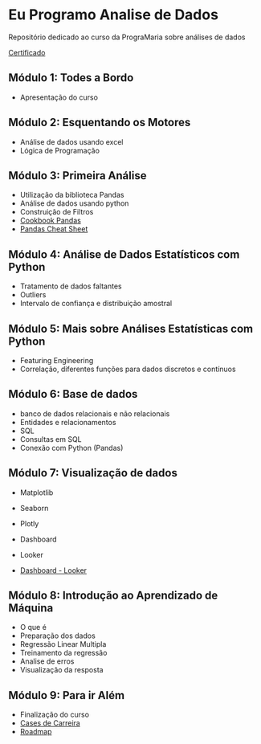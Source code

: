 # Eu Programo Analise de Dados
 Repositório dedicado ao curso da PrograMaria sobre análises de dados

 [Certificado](https://euprogramo.thinkific.com/certificates/rosyzahavy)

## Módulo 1: Todes a Bordo
- Apresentação do curso

## Módulo 2: Esquentando os Motores
- Análise de dados usando excel
- Lógica de Programação

## Módulo 3: Primeira Análise
- Utilização da biblioteca Pandas
- Análise de dados usando python
- Construição de Filtros
- [Cookbook Pandas](https://pandas.pydata.org/docs/user_guide/cookbook.html)
- [Pandas Cheat Sheet](https://drive.google.com/file/d/1lEoxFLVawdBw4cmLZ74yYLD20j35hJaY/view)

## Módulo 4: Análise de Dados Estatísticos com Python
- Tratamento de dados faltantes
- Outliers
- Intervalo de confiança e distribuição amostral

## Módulo 5: Mais sobre Análises Estatísticas com Python
- Featuring Engineering
- Correlação, diferentes funções para dados discretos e contínuos

## Módulo 6: Base de dados
- banco de dados relacionais e não relacionais
- Entidades e relacionamentos
- SQL
- Consultas em SQL
- Conexão com Python (Pandas)

## Módulo 7: Visualização de dados
- Matplotlib
- Seaborn
- Plotly
- Dashboard
- Looker

- [Dashboard - Looker](https://lookerstudio.google.com/reporting/ed471827-82aa-4da6-9add-a136f69a452a)

## Módulo 8: Introdução ao Aprendizado de Máquina
- O que é
- Preparação dos dados
- Regressão Linear Multipla
- Treinamento da regressão
- Analise de erros
- Visualização da resposta

## Módulo 9: Para ir Além
- Finalização do curso
- [Cases de Carreira](https://import.cdn.thinkific.com/584413/XhX54Pb7R9uhKzubXdmr_EuProgramo_AD1__Cases-Carreira.pdf)
- [Roadmap](https://drive.google.com/file/d/1xEMKOJHjyJRbC04vBsaqCxvZMHq3Bwbb/view)